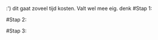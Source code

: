 
:') dit gaat zoveel tijd kosten. Valt wel mee eig.  denk
#Stap 1:
<img src="">

#Stap 2:
<img src="">

#Stap 3:
<img src="">

<img src="">
<img src="">
<img src="">
<img src="">
<img src="">
<img src="">
<img src="">


